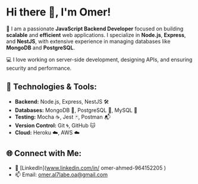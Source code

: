 # Hi there 👋, I'm Omer!

🚀 I am a passionate **JavaScript Backend Developer** focused on building **scalable** and **efficient** web applications. I specialize in **Node.js**, **Express**, and **NestJS**, with extensive experience in managing databases like **MongoDB** and **PostgreSQL**.

💻 I love working on server-side development, designing APIs, and ensuring security and performance.

## 🔧 Technologies & Tools:
- **Backend:** Node.js, Express, NestJS 🛠️
- **Databases:** MongoDB 🍃, PostgreSQL 🐘, MySQL 🐬
- **Testing:** Mocha ☕, Jest 🃏, Postman 📬
- **Version Control:** Git 🌀, GitHub 🐱
- **Cloud:** Heroku ☁️, AWS ☁️

## 🌐 Connect with Me:
- 💼 [LinkedIn](www.linkedin.com/in/
omer-ahmed-964152205
)
- 📫 Email: omer.al7labe.oa@gmail.com
